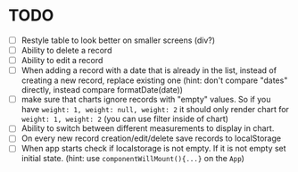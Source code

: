 # TODO

 - [ ] Restyle table to look better on smaller screens (div?)
 - [ ] Ability to delete a record
 - [ ] Ability to edit a record
 - [ ] When adding a record with a date that is already in the list, instead of creating a new record, replace existing one (hint: don't compare "dates" directly, instead compare formatDate(date))
 - [ ] make sure that charts ignore records with "empty" values. So if you have `weight: 1, weight: null, weight: 2` it should only render chart for `weight: 1, weight: 2` (you can use filter inside of chart)
 - [ ] Ability to switch between different measurements to display in chart.
 - [ ] On every new record creation/edit/delete save records to localStorage
 - [ ] When app starts check if localstorage is not empty. If it is not empty set initial state. (hint: use `componentWillMount(){...}` on the `App`)